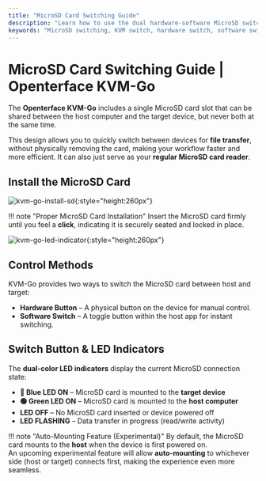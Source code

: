 ```yaml
---
title: "MicroSD Card Switching Guide"
description: "Learn how to use the dual hardware-software MicroSD switching system in Openterface KVM-Go. Understand the four operational states, LED indicators, safety guidelines, and file transfer capabilities."
keywords: "MicroSD switching, KVM switch, hardware switch, software switch, MicroSD card control, KVM over USB, file transfer, USB device management, computer peripherals, MicroSD power management, LED indicators"
---
```


# **MicroSD Card Switching Guide** | Openterface KVM-Go

The **Openterface KVM-Go** includes a single MicroSD card slot that can be shared between the host computer and the target device, but never both at the same time.

This design allows you to quickly switch between devices for **file transfer**, without physically removing the card, making your workflow faster and more efficient. It can also just serve as your **regular MicroSD card reader**.

## **Install the MicroSD Card**

![kvm-go-install-sd](https://assets.openterface.com/images/kvm-go/install-sd.webp){:style="height:260px"}

!!! note "Proper MicroSD Card Installation"
    Insert the MicroSD card firmly until you feel a **click**, indicating it is securely seated and locked in place.

![kvm-go-led-indicator](https://assets.openterface.com/images/kvm-go/led-indicator.webp){:style="height:260px"}

## **Control Methods**

KVM-Go provides two ways to switch the MicroSD card between host and target:

- **Hardware Button** – A physical button on the device for manual control.  
- **Software Switch** – A toggle button within the host app for instant switching.


## **Switch Button & LED Indicators**

The **dual-color LED indicators** display the current MicroSD connection state:

- **🔵 Blue LED ON** – MicroSD card is mounted to the **target device**  
- **🟢 Green LED ON** – MicroSD card is mounted to the **host computer**  
- **LED OFF** – No MicroSD card inserted or device powered off  
- **LED FLASHING** – Data transfer in progress (read/write activity)

!!! note "Auto-Mounting Feature (Experimental)"
    By default, the MicroSD card mounts to the **host** when the device is first powered on.  
    An upcoming experimental feature will allow **auto-mounting** to whichever side (host or target) connects first, making the experience even more seamless.
